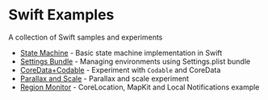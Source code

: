 # Swift Examples
A collection of Swift samples and experiments
* [State Machine](https://github.com/blueantcorp/SwiftExamples/tree/master/StateMachine) - Basic state machine implementation in Swift
* [Settings Bundle](https://github.com/blueantcorp/SwiftExamples/tree/master/SettingsBundle/) - Managing environments using Settings.plist bundle
* [CoreData+Codable](https://github.com/blueantcorp/SwiftExamples/tree/master/CoreDataCodable/) - Experiment with `Codable` and CoreData
* [Parallax and Scale](https://github.com/blueantcorp/SwiftExamples/tree/master/ParallaxAndScale) - Parallax and scale experiment
* [Region Monitor](https://github.com/blueantcorp/SwiftExamples/tree/master/RegionMonitor) -  CoreLocation, MapKit and Local Notifications example

